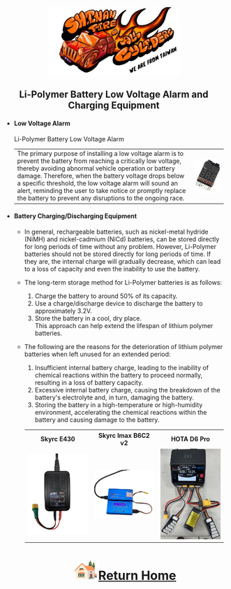 <div align="center"><img src="../../other/img/logo.png" width="300" alt=" logo"></div>

## <div align="center">Li-Polymer Battery Low Voltage Alarm and Charging Equipment</div> 
 - #### Low Voltage Alarm
   Li-Polymer Battery Low Voltage Alarm
   <div align="center">
   <table>
   <tr>
   <td>The primary purpose of installing a low voltage alarm is to prevent the battery from reaching a critically low voltage, thereby avoiding abnormal vehicle operation or battery damage. Therefore, when the battery voltage drops below a specific threshold, the low voltage alarm will sound an alert, reminding the user to take notice or promptly replace the battery to prevent any disruptions to the ongoing race.  
        
   </td>
   <td><img src="./img/low_voltage_alarm.png" width = "500"  alt="low_voltage_alarm" align="center" /></td>
    </tr>
   </table>
   </div>
   
  - #### Battery Charging/Discharging Equipment 
    - In general, rechargeable batteries, such as nickel-metal hydride (NiMH) and nickel-cadmium (NiCd) batteries, can be stored directly for long periods of time without any problem. However, Li-Polymer batteries should not be stored directly for long periods of time. If they are, the internal charge will gradually decrease, which can lead to a loss of capacity and even the inability to use the battery.
    - The long-term storage method for Li-Polymer batteries is as follows:
      1. Charge the battery to around 50% of its capacity.
      2. Use a charge/discharge device to discharge the battery to approximately 3.2V.
      3. Store the battery in a cool, dry place.  
            This approach can help extend the lifespan of lithium polymer batteries.
    - The following are the reasons for the deterioration of lithium polymer batteries when left unused for an extended period:
      1. Insufficient internal battery charge, leading to the inability of chemical reactions within the battery to proceed normally, resulting in a loss of battery capacity.
      2. Excessive internal battery charge, causing the breakdown of the battery's electrolyte and, in turn, damaging the battery.
      3. Storing the battery in a high-temperature or high-humidity environment, accelerating the chemical reactions within the battery and causing damage to the battery.

      <div align="center">
      <table>
        <tr align="center">
        <th>Skyrc E430</th>
        <th>Skyrc Imax B6C2 v2</th>
        <th>HOTA D6 Pro</th>
        </tr>
        <tr>
        <td><img src="./img/e430.png" width = "300"    /></td>
        <td><img src="./img/B6AC2.png" width = "300"  /></td>
        <td><img src="./img/HOTA.png" width = "300"  /></td>      
        </tr>

</table>
</div>
      
     
 
# <div align="center">![HOME](../../other/img/Home.png)[Return Home](../../)</div> 

